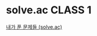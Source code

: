 # solve.ac CLASS 1
[내가 푼 문제들 (solve.ac)](https://solved.ac/search?query=in_class%3A1%20solved_by%3Ajmkim0)